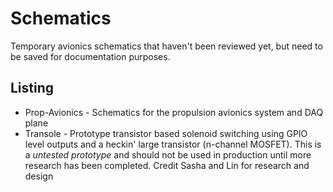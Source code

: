 # Schematics

Temporary avionics schematics that haven't been reviewed yet, but need to be
saved for documentation purposes.

## Listing

- Prop-Avionics - Schematics for the propulsion avionics system and DAQ plane
- Transole - Prototype transistor based solenoid switching using GPIO level
  outputs and a heckin' large transistor (n-channel MOSFET). This is a *untested
  prototype* and should not be used in production until more research has been
  completed. Credit Sasha and Lin for research and design
